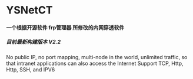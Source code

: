 # YSNetCT

#### 一个根据开源软件 frp管理器 所修改的内网穿透软件
##### 目前最新构建版本 *V2.2*
No public IP, no port mapping, 
multi-node in the world, unlimited traffic, 
so that intranet applications can also access the Internet 
Support TCP, Http, Http, SSH, and IPV6
